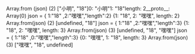 Array.from	(json)
(2) ["小明", "18"]0: "小明"1: "18"length: 2__proto__: Array(0)
json  = { 1:"18" ,2:"嘿嘿","length":2}
{1: "18", 2: "嘿嘿", length: 2}
Array.from(json)
(2) [undefined, "18"]
json  = { 1:"18" ,2:"嘿嘿","length":3}
{1: "18", 2: "嘿嘿", length: 3}
Array.from(json)
(3) [undefined, "18", "嘿嘿"]
json  = { 1:"18" ,0:"嘿嘿","length":3}
{0: "嘿嘿", 1: "18", length: 3}
Array.from(json)
(3) ["嘿嘿", "18", undefined]
